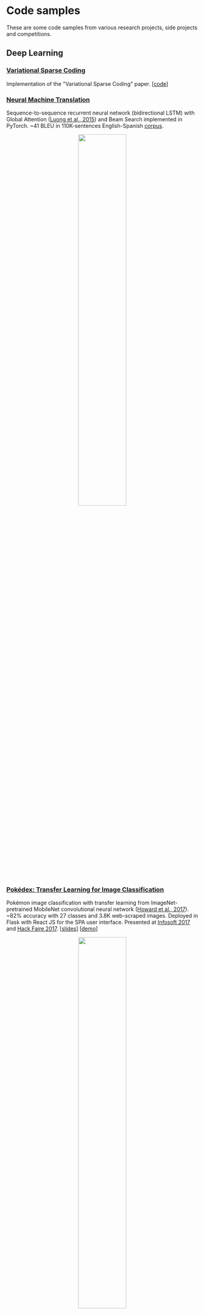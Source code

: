 # Code samples

These are some code samples from various research projects, side projects and competitions. 

## Deep Learning

### [Variational Sparse Coding](https://github.com/Alfo5123/Variational-Sparse-Coding/)
Implementation of the "Variational Sparse Coding" paper. [[code](https://github.com/Alfo5123/Variational-Sparse-Coding/tree/master/src)]

### [Neural Machine Translation](https://github.com/Robert-Alonso/code-samples/tree/master/Deep%20Learning/NMT)
Sequence-to-sequence recurrent neural network (bidirectional LSTM) with Global Attention ([Luong et al., 2015](https://arxiv.org/abs/1508.04025)) and Beam Search implemented in PyTorch. ~41 BLEU in 110K-sentences English-Spanish [corpus](http://www.manythings.org/anki/).

<p align="center"><img src="https://raw.githubusercontent.com/Robert-Alonso/code-samples/master/Deep%20Learning/NMT/attention-visualization-sample.png" width="50%"></p>
  
### [Pokédex: Transfer Learning for Image Classification](https://github.com/Robert-Alonso/code-samples/tree/master/Deep%20Learning/Pok%C3%A9dex%20CNN)
Pokémon image classification with transfer learning from ImageNet-pretrained MobileNet convolutional neural network ([Howard et al., 2017](https://arxiv.org/abs/1704.04861)). ~82% accuracy with 27 classes and 3.8K web-scraped images. Deployed in Flask with React JS for the SPA user interface. Presented at [Infosoft 2017](http://convencion.pucp.edu.pe/infosoft/ediciones-anteriores/infosoft-2017-edicion-centenario/?seccion=programa&fecha=2017-09-06) and [Hack Faire 2017](https://www.facebook.com/HackSpacePeru/posts/1785114531498727). [[slides](https://github.com/Robert-Alonso/code-samples/blob/master/Deep%20Learning/Pok%C3%A9dex%20CNN/How%20to%20make%20a%20Pok%C3%A9dex.pdf)] [[demo](https://robert-alonso.github.io/React-Pokedex/)]

<p align="center"><img src="https://raw.githubusercontent.com/Robert-Alonso/code-samples/master/Deep%20Learning/Pok%C3%A9dex%20CNN/image-classifier-sample.png" width="50%"></p>

### [Job2Vec: Job matching from word-embeddings](https://github.com/Robert-Alonso/code-samples/tree/master/Deep%20Learning/Semantic%20Text%20Matching)
Information retrieval system between job descriptions and applicant profiles textual description matching based on Word2Vec and Doc2Vec ([Le & Mikolov, 2014](https://arxiv.org/abs/1405.4053)) semantic search and string matching algorithms for out-of-vocabulary misspelled words, constructed over an inverted index for efficient look-up. Presented at [WAIMLAp 2017](http://grpiaa.inf.pucp.edu.pe/waimlap2017/?page_id=211) and [Hack Faire 2017](https://www.facebook.com/HackSpacePeru/posts/1785114531498727). [[poster](https://github.com/Robert-Alonso/code-samples/blob/master/Deep%20Learning/Semantic%20Text%20Matching/Job%20Matching%20Poster.pdf)]

<p align="center"><img src="https://raw.githubusercontent.com/Robert-Alonso/code-samples/master/Deep%20Learning/Semantic%20Text%20Matching/word-embedding-space.png"></p>

### [Large-scale Text Classification](https://github.com/Robert-Alonso/code-samples/tree/master/Deep%20Learning/Text%20Classification)
Commodity description classification using recurrent neural networks (bidirectional LSTM) implemented in PyTorch with FastText pretrained word embeddings ([Joulin et al., 2016](https://arxiv.org/abs/1607.01759)). ~92% top-5 accuracy with 3762 classes and 30.6M text descriptions.

<p align="center"><img src="https://raw.githubusercontent.com/Robert-Alonso/code-samples/master/Deep%20Learning/Text%20Classification/text-classifier-sample.png" width="80%"></p>

### [Genomics time-series pattern-recognition with Convolutional Neural Networks](https://github.com/Robert-Alonso/code-samples/tree/master/Deep%20Learning/Genomics)
Convolutional neural networks architecture experimentation for genomic sequence pair binary classification with high imbalance (0.07% positive classes). ~78.5 F1-Score for ~200k pairs of sequences.
  
<p align="center"><img src="https://raw.githubusercontent.com/Robert-Alonso/code-samples/master/Deep%20Learning/Genomics/classifier-sample.png" width="40%"></p>
  
### [Fully-connected Autoencoder for MNIST](https://github.com/Robert-Alonso/code-samples/tree/master/Deep%20Learning/MNIST%20Autoencoder)
Fully-connected autoencoder for MNIST dataset with a bottleneck of size 20 implemented in PyTorch, based on DeepBayes 2018 [practical assignment](https://bayesgroup.github.io/deepbayes-school/2018/task/description/). 0.00069 L2 reconstruction loss + L1 regularization loss. t-SNE dimensionality reduction for bottleneck features visualization.

<p align="center"><img src="https://raw.githubusercontent.com/Robert-Alonso/code-samples/master/Deep%20Learning/MNIST%20Autoencoder/autoencoder-visualization.png" width="70%"></p>

## Data Science Competitions

### [Movistar Data Talent 2018](https://github.com/Robert-Alonso/Movistar-Datathon/blob/master/src/utils_r.py)
Main preprocessing and main cross validation loop with LightGBM

### [Data Science Game Finals 2018](https://github.com/Robert-Alonso/DSG-2018-Finals/blob/master/src/utils_r.py)
LSTM conditioned on a structured embedding network implemented in PyTorch (refactored version)

### [Data Science Game Qualifiers 2018](https://github.com/Robert-Alonso/DSG-2018-Qualifiers/blob/master/src/multimodal.py)
LSTM conditioned on a structured embedding network implemented in PyTorch


  
### Other competitions
  - [BBVA Challenge 2017](https://github.com/Robert-Alonso/code-samples/tree/master/Data%20Science%20Competitions/BBVA%20Challenge)
  - [DrivenData Competition](https://github.com/Robert-Alonso/code-samples/blob/master/Data%20Science%20Competitions/DrivenData%20Competition.ipynb)
  - [Interbank Datathon](https://github.com/Robert-Alonso/code-samples/blob/master/Data%20Science%20Competitions/Interbank%20Datathon.ipynb)
  - [Kaggle Bulldozers Competition](https://github.com/Robert-Alonso/code-samples/blob/master/Data%20Science%20Competitions/Kaggle%20Bulldozers.ipynb)
  - [Kaggle Homesite Insurance Competition](https://github.com/Robert-Alonso/code-samples/blob/master/Data%20Science%20Competitions/Kaggle%20Homesite%20Insurance.ipynb)
  - [Kaggle NYC Taxi Trip Duration Competition](https://github.com/Robert-Alonso/code-samples/blob/master/Data%20Science%20Competitions/Kaggle%20NYC%20Taxi%20Trip%20Duration.ipynb)

## Coursework
  - [CIFAR-10 with CNNs](https://github.com/Robert-Alonso/code-samples/tree/master/Deep%20Learning/Coursework/CIFAR-10%20CNN) (Tensorflow)
  - [CelebA Image Generation with DCGANs](https://github.com/Robert-Alonso/code-samples/tree/master/Deep%20Learning/Coursework/DCGAN) (Tensorflow)
  - [Dogs vs Cats with CNNs + Transfer Learning](https://github.com/Robert-Alonso/code-samples/tree/master/Deep%20Learning/Coursework/Keras%20CNN) (Keras)
  - [English-French Machine Translation with Seq2seq RNNs](https://github.com/Robert-Alonso/code-samples/tree/master/Deep%20Learning/Coursework/LSTM%20Machine%20Translation) (Tensorflow)
  - [The Simpons TV Scripts Text Generation with LSTM RNNs](https://github.com/Robert-Alonso/code-samples/tree/master/Deep%20Learning/Coursework/LSTM%20Text%20Generation) (Tensorflow)
  - [LibriSpeech Speech Recognition with GRU RNNs and CNNs](https://github.com/Robert-Alonso/code-samples/tree/master/Deep%20Learning/Coursework/CNN%20GRU%20Speech%20Recognition) (Keras)

## Miscellaneous
  - [Music automatic matching with audio descriptors](https://github.com/Robert-Alonso/code-samples/tree/master/Miscellaneous/Audio%20matching)
  - [Nearest Neighbor Collaborative Filtering](https://github.com/Robert-Alonso/code-samples/blob/master/Miscellaneous/Nearest-neighbor%20Collaborative%20Filtering.ipynb)
  - [Geospatial Visualization](https://github.com/Robert-Alonso/code-samples/blob/master/Miscellaneous/Geospatial%20Visualization.ipynb)

